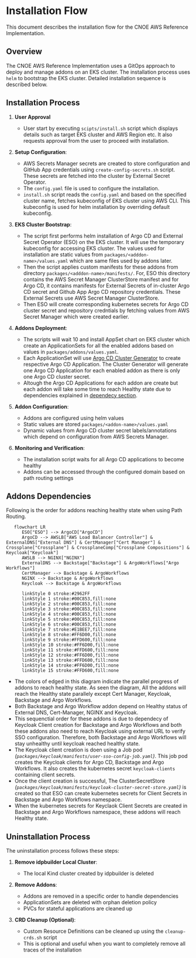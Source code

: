 # Installation Flow

This document describes the installation flow for the CNOE AWS Reference Implementation.

## Overview

The CNOE AWS Reference Implementation uses a GitOps approach to deploy and manage addons on an EKS cluster. The installation process uses `helm` to bootstrap the EKS cluster. Detailed installation sequence is described below.

## Installation Process

1. **User Approval**
   - User start by executing `scipts/install.sh` script which displays details such as target EKS cluster and AWS Region etc. It also requests approval from the user to proceed with installation.

2. **Setup Configuration**:
   - AWS Secrets Manager secrets are created to store configuration and GitHub App credentials using `create-config-secrets.sh` script. These secrets are fetched into the cluster by External Secret Operator.
   - The `config.yaml` file is used to configure the installation.
   - `install.sh` script reads the `config.yaml` and based on the specified cluster name, fetches kubeconfig of EKS cluster using AWS CLI. This kubeconfig is used for helm installation by overriding default kubeconfig.

3. **EKS Cluster Bootstrap**:
   - The script first performs helm installation of Argo CD and External Secret Operator (ESO) on the EKS cluster. It will use the temporary kubeconfig for accessing EKS cluster. The values used for installation are static values from `packages/<adddon-name>/values.yaml` which are same files used by addons later.
   - Then the script applies custom manifests for these addons from directory `packages/<adddon-name>/manifests/`. For, ESO this directory contains the AWS Secret Manager ClusterStore manifest and for Argo CD, it contains manifests for External Secrets of in-cluster Argo CD secret and Github App Argo CD repository credentials. These External Secrets use AWS Secret Manager ClusterStore.
   - Then ESO will create corresponding kubernetes secrets for Argo CD cluster secret and repository credntials by fetching values from AWS Secret Manager which were created earlier.

4. **Addons Deployment**:
   - The scripts will wait 10 and install AppSet chart on EKS cluster which create an ApplicationSets for all the enabled addons based on values in `packages/addons/values.yaml`. 
   - Each ApplicationSet will use [Argo CD Cluster Generator](https://argo-cd.readthedocs.io/en/stable/operator-manual/applicationset/Generators-Cluster/) to create respective Argo CD Application. The Cluster Generator will generate one Argo CD Application for each enabled addon as there is only one Argo CD cluster secret.
   - Altough the Argo CD Applications for each addon are create but each addon will take some time to reach Healthy state due to dependencies explained in [dependecy section](#addons-dependencies).

5. **Addon Configuration**:
   - Addons are configured using helm values
   - Static values are stored `packages/<addon-name>/values.yaml`
   - Dynamic values from Argo CD cluster secret labels/annotations which depend on configuration from AWS Secrets Manager. 

7. **Monitoring and Verification**:
   - The installation script waits for all Argo CD applications to become healthy
   - Addons can be accessed through the configured domain based on path routing settings

## Addons Dependencies
   Following is the order for addons reaching healthy state when using Path Routing.
   ```mermaid
      flowchart LR
         ESO["ESO"] --> ArgoCD["ArgoCD"]
         ArgoCD --> AWSLB["AWS Load Balancer Controller"] & ExternalDNS["External DNS"] & CertManager["Cert Manager"] & Crossplane["Crossplane"] & CrossplaneComp["Crossplane Compositions"] & Keycloak["Keycloak"]
         AWSLB --> NGINX["NGINX"]
         ExternalDNS --> Backstage["Backstage"] & ArgoWorkflows["Argo Workflows"]
         CertManager --> Backstage & ArgoWorkflows
         NGINX --> Backstage & ArgoWorkflows
         Keycloak --> Backstage & ArgoWorkflows

         linkStyle 0 stroke:#2962FF
         linkStyle 1 stroke:#00C853,fill:none
         linkStyle 2 stroke:#00C853,fill:none
         linkStyle 3 stroke:#00C853,fill:none
         linkStyle 4 stroke:#00C853,fill:none
         linkStyle 5 stroke:#00C853,fill:none
         linkStyle 6 stroke:#00C853,fill:none
         linkStyle 7 stroke:#E1BEE7,fill:none
         linkStyle 8 stroke:#FF6D00,fill:none
         linkStyle 9 stroke:#FFD600,fill:none
         linkStyle 10 stroke:#FF6D00,fill:none
         linkStyle 11 stroke:#FFD600,fill:none
         linkStyle 12 stroke:#FF6D00,fill:none
         linkStyle 13 stroke:#FFD600,fill:none
         linkStyle 14 stroke:#FF6D00,fill:none
         linkStyle 15 stroke:#FFD600,fill:none
   ```
   - The colors of edged in this diagram indicate the parallel progress of addons to reach healthy state. As seen the diagram, All the addons will reach the Healthy state parallely except Cert Manager, Keycloak, Backstage and Argo Workflows. 
   - Both Backstage and Argo Workflow addon depend on Healthy status of External DNS, Cert-Manager, NGINX and Keycloak.
   - This sequenctial order for these addons is due to dependecy of Keycloak Client creation for Backstage and Argo Workflows and both these addons also need to reach Keycloak using external URL to verify SSO configuration. Therefore, both Backstage and Argo Workflows will stay unhealthy until keycloak reached healthy state.
   - The Keycloak client creation is doen using a Job pod _(`packages/keycloak/manifests/user-sso-config-job.yaml`)_. This job pod creates the Keycloak clients for Argo CD, Backstage and Argo Workflows. It also creates the kubernetes secret `keycloak-clients` containing client secrets. 
   - Once the client creation is successful, The ClusterSecretStore _(`packages/keycloak/manifests/keycloak-cluster-secret-store.yaml`)_ is created so that ESO can create kubernetes secrets for Client Secrets in Backstage and Argo Workflows namespace. 
   - When the kubernetes secrets for Keyclaok Client Secrets are created in Backstage and Argo Workflows namespace, these addons will reach Healthy state.

## Uninstallation Process

The uninstallation process follows these steps:

1. **Remove idpbuilder Local Cluster**:
   - The local Kind cluster created by idpbuilder is deleted

2. **Remove Addons**:
   - Addons are removed in a specific order to handle dependencies
   - ApplicationSets are deleted with orphan deletion policy
   - PVCs for stateful applications are cleaned up

3. **CRD Cleanup (Optional)**:
   - Custom Resource Definitions can be cleaned up using the `cleanup-crds.sh` script
   - This is optional and useful when you want to completely remove all traces of the installation
